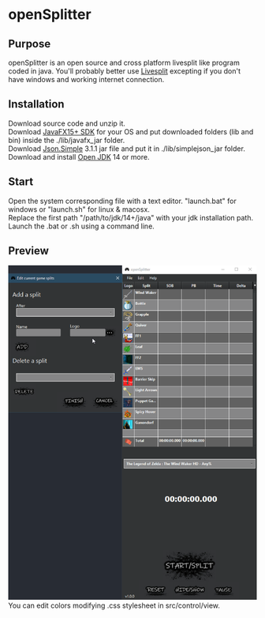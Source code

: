 # openSplitter
## Purpose
openSplitter is an open source and cross platform livesplit like program coded in java.
You'll probably better use [Livesplit](https://livesplit.org/) excepting if you don't have windows and working internet connection.
## Installation

Download source code and unzip it.  
Download [JavaFX15+ SDK](https://gluonhq.com/products/javafx/) for your OS and put downloaded folders (lib and bin) inside the ./lib/javafx_jar folder.  
Download [Json.Simple](https://cliftonlabs.github.io/json-simple/) 3.1.1 jar file and put it in ./lib/simplejson_jar folder.  
Download and install [Open JDK](https://jdk.java.net/) 14 or more. 


## Start

Open the system corresponding file with a text editor. "launch.bat" for windows or "launch.sh" for linux & macosx.  
Replace the first path "/path/to/jdk/14+/java" with your jdk installation path.  
Launch the .bat or .sh using a command line.  

## Preview
![](./resources/logo/preview.png)  
You can edit colors modifying .css stylesheet in src/control/view.
